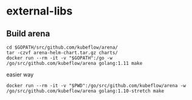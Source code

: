 # external-libs

## Build arena

```
cd $GOPATH/src/github.com/kubeflow/arena/
tar -czvf arena-helm-chart.tar.gz charts/
docker run --rm -it -v "$GOPATH":/go -w /go/src/github.com/kubeflow/arena golang:1.11 make
```

easier way
```
docker run --rm -it -v "$PWD":/go/src/github.com/kubeflow/arena -w /go/src/github.com/kubeflow/arena golang:1.10-stretch make
```
